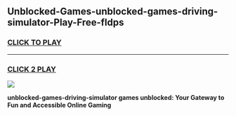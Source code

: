
## Unblocked-Games-unblocked-games-driving-simulator-Play-Free-fldps
<h3>
<a href="https://premium76.site?title=unblocked-games-driving-simulator&ref=23A">CLICK TO PLAY</a></h3>
<hr>

<h3>
<a href="https://premium76.site?title=unblocked-games-driving-simulator&ref=23A">CLICK 2 PLAY</a>
  
</h3>

<a href="https://premium76.site?title=unblocked-games-driving-simulator&ref=23A"><img src="https://clearcache.store/games.png"></a>


**unblocked-games-driving-simulator games unblocked: Your Gateway to Fun and Accessible Online Gaming**

